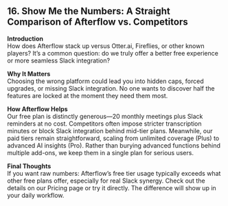 ## 16. Show Me the Numbers: A Straight Comparison of Afterflow vs. Competitors

**Introduction**  
How does Afterflow stack up versus Otter.ai, Fireflies, or other known players? It’s a common question: do we truly offer a better free experience or more seamless Slack integration?

**Why It Matters**  
Choosing the wrong platform could lead you into hidden caps, forced upgrades, or missing Slack integration. No one wants to discover half the features are locked at the moment they need them most.

**How Afterflow Helps**  
Our free plan is distinctly generous—20 monthly meetings plus Slack reminders at no cost. Competitors often impose stricter transcription minutes or block Slack integration behind mid-tier plans. Meanwhile, our paid tiers remain straightforward, scaling from unlimited coverage (Plus) to advanced AI insights (Pro). Rather than burying advanced functions behind multiple add-ons, we keep them in a single plan for serious users.

**Final Thoughts**  
If you want raw numbers: Afterflow’s free tier usage typically exceeds what other free plans offer, especially for real Slack synergy. Check out the details on our Pricing page or try it directly. The difference will show up in your daily workflow.
